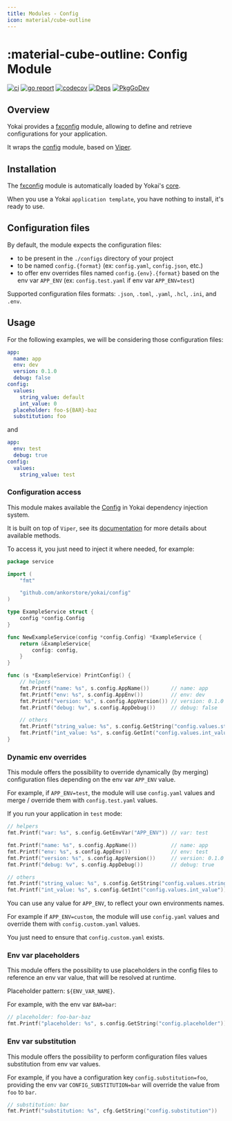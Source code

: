 ```yaml
---
title: Modules - Config
icon: material/cube-outline
---
```


# :material-cube-outline: Config Module

[![ci](https://github.com/ankorstore/yokai/actions/workflows/fxconfig-ci.yml/badge.svg)](https://github.com/ankorstore/yokai/actions/workflows/fxconfig-ci.yml)
[![go report](https://goreportcard.com/badge/github.com/ankorstore/yokai/fxconfig)](https://goreportcard.com/report/github.com/ankorstore/yokai/fxconfig)
[![codecov](https://codecov.io/gh/ankorstore/yokai/graph/badge.svg?token=ghUBlFsjhR&flag=fxconfig)](https://app.codecov.io/gh/ankorstore/yokai/tree/main/fxconfig)
[![Deps](https://img.shields.io/badge/osi-deps-blue)](https://deps.dev/go/github.com%2Fankorstore%2Fyokai%2Ffxconfig)
[![PkgGoDev](https://pkg.go.dev/badge/github.com/ankorstore/yokai/fxconfig)](https://pkg.go.dev/github.com/ankorstore/yokai/fxconfig)

## Overview

Yokai provides a [fxconfig](https://github.com/ankorstore/yokai/tree/main/fxconfig) module, allowing to define and retrieve configurations for your application.

It wraps the [config](https://github.com/ankorstore/yokai/tree/main/config) module, based on [Viper](https://github.com/spf13/viper).

## Installation

The [fxconfig](https://github.com/ankorstore/yokai/tree/main/fxconfig) module is automatically loaded by Yokai's [core](fxcore.md).

When you use a Yokai `application template`, you have nothing to install, it's ready to use.

## Configuration files

By default, the module expects the configuration files:

- to be present in the `./configs` directory of your project
- to be named `config.{format}` (ex: `config.yaml`, `config.json`, etc.)
- to offer env overrides files named `config.{env}.{format}` based on the env var `APP_ENV` (ex: `config.test.yaml` if
  env var `APP_ENV=test`)

Supported configuration files formats: `.json`, `.toml`, `.yaml`, `.hcl`, `.ini`, and `.env`.

## Usage

For the following examples, we will be considering those configuration files:

```yaml title="configs/config.yaml"
app:
  name: app
  env: dev
  version: 0.1.0
  debug: false
config:
  values:
    string_value: default
    int_value: 0
  placeholder: foo-${BAR}-baz
  substitution: foo
```

and

```yaml title="configs/config.test.yaml"
app:
  env: test
  debug: true
config:
  values:
    string_value: test
```

### Configuration access

This module makes available the [Config](https://github.com/ankorstore/yokai/blob/main/config/config.go) in
Yokai dependency injection system.

It is built on top of `Viper`, see its [documentation](https://github.com/spf13/viper) for more details about available methods.

To access it, you just need to inject it where needed, for example:

```go title="internal/service/example.go"
package service

import (
	"fmt"

	"github.com/ankorstore/yokai/config"
)

type ExampleService struct {
	config *config.Config
}

func NewExampleService(config *config.Config) *ExampleService {
	return &ExampleService{
		config: config,
	}
}

func (s *ExampleService) PrintConfig() {
	// helpers
	fmt.Printf("name: %s", s.config.AppName())       // name: app
	fmt.Printf("env: %s", s.config.AppEnv())         // env: dev
	fmt.Printf("version: %s", s.config.AppVersion()) // version: 0.1.0
	fmt.Printf("debug: %v", s.config.AppDebug())     // debug: false

	// others
	fmt.Printf("string_value: %s", s.config.GetString("config.values.string_value")) // string_value: default
	fmt.Printf("int_value: %s", s.config.GetInt("config.values.int_value"))          // int_value: 0
}
```

### Dynamic env overrides

This module offers the possibility to override dynamically (by merging) configuration files depending on the env
var `APP_ENV` value.

For example, if `APP_ENV=test`, the module will use `config.yaml` values and merge / override them
with `config.test.yaml` values.

If you run your application in `test` mode:

```go title="internal/service/example.go"
// helpers
fmt.Printf("var: %s", s.config.GetEnvVar("APP_ENV")) // var: test

fmt.Printf("name: %s", s.config.AppName())           // name: app
fmt.Printf("env: %s", s.config.AppEnv())             // env: test
fmt.Printf("version: %s", s.config.AppVersion())     // version: 0.1.0
fmt.Printf("debug: %v", s.config.AppDebug())         // debug: true

// others
fmt.Printf("string_value: %s", s.config.GetString("config.values.string_value")) // string_value: test
fmt.Printf("int_value: %s", s.config.GetInt("config.values.int_value"))          // int_value: 0
```

You can use any value for `APP_ENV`, to reflect your own environments names.

For example if `APP_ENV=custom`, the module
will use `config.yaml` values and override them with `config.custom.yaml` values.

You just need to ensure that `config.custom.yaml` exists.

### Env var placeholders

This module offers the possibility to use placeholders in the config files to reference an env var value, that will be
resolved at runtime.

Placeholder pattern: `${ENV_VAR_NAME}`.

For example, with the env var `BAR=bar`:

```go title="internal/service/example.go"
// placeholder: foo-bar-baz
fmt.Printf("placeholder: %s", s.config.GetString("config.placeholder"))
```

### Env var substitution

This module offers the possibility to perform configuration files values substitution from env var values.

For example, if you have a configuration key `config.substitution=foo`, providing the env var `CONFIG_SUBSTITUTION=bar`
will override the value from `foo` to `bar`.

```go title="internal/service/example.go"
// substitution: bar
fmt.Printf("substitution: %s", cfg.GetString("config.substitution")) 
```
